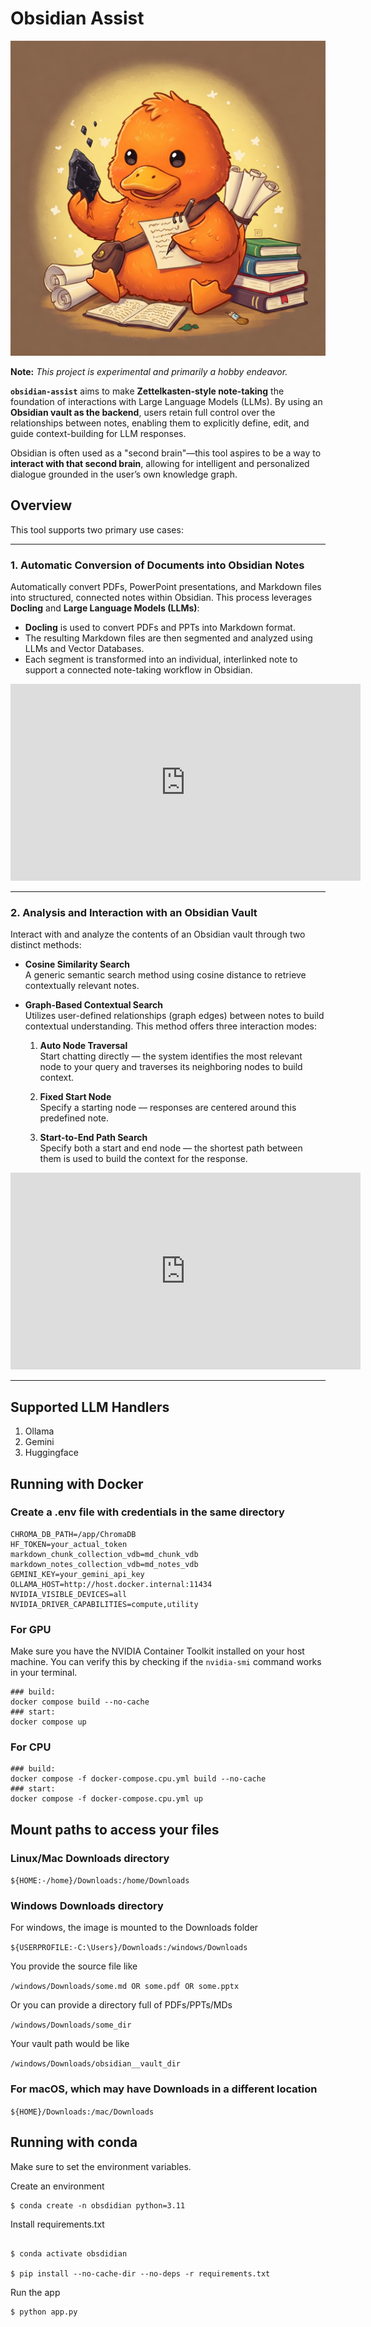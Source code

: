 # Obsidian Assist

![image](./images/readme_cover.png)

**Note:** *This project is experimental and primarily a hobby endeavor.*

**`obsidian-assist`** aims to make **Zettelkasten-style note-taking** the foundation of interactions with Large Language Models (LLMs). By using an **Obsidian vault as the backend**, users retain full control over the relationships between notes, enabling them to explicitly define, edit, and guide context-building for LLM responses.

Obsidian is often used as a "second brain"—this tool aspires to be a way to **interact with that second brain**, allowing for intelligent and personalized dialogue grounded in the user’s own knowledge graph.

## Overview

This tool supports two primary use cases:

---

### 1. Automatic Conversion of Documents into Obsidian Notes

Automatically convert PDFs, PowerPoint presentations, and Markdown files into structured, connected notes within Obsidian. This process leverages **Docling** and **Large Language Models (LLMs)**:

- **Docling** is used to convert PDFs and PPTs into Markdown format.
- The resulting Markdown files are then segmented and analyzed using LLMs and Vector Databases.
- Each segment is transformed into an individual, interlinked note to support a connected note-taking workflow in Obsidian.

<iframe width="560" height="315" src="https://www.youtube.com/embed/JVaCnP9epLs?si=B0j5eKWLuZHntn3L" title="YouTube video player" frameborder="0" allow="accelerometer; autoplay; clipboard-write; encrypted-media; gyroscope; picture-in-picture; web-share" referrerpolicy="strict-origin-when-cross-origin" allowfullscreen></iframe>

---

### 2. Analysis and Interaction with an Obsidian Vault

Interact with and analyze the contents of an Obsidian vault through two distinct methods:

- **Cosine Similarity Search**  
  A generic semantic search method using cosine distance to retrieve contextually relevant notes.

- **Graph-Based Contextual Search**  
  Utilizes user-defined relationships (graph edges) between notes to build contextual understanding. This method offers three interaction modes:
  
  1. **Auto Node Traversal**  
     Start chatting directly — the system identifies the most relevant node to your query and traverses its neighboring nodes to build context.
  
  2. **Fixed Start Node**  
     Specify a starting node — responses are centered around this predefined note.
  
  3. **Start-to-End Path Search**  
     Specify both a start and end node — the shortest path between them is used to build the context for the response.

<iframe width="560" height="315" src="https://www.youtube.com/embed/wP2JzcK-qpg?si=3dMe23_F4nh3SXOk" title="YouTube video player" frameborder="0" allow="accelerometer; autoplay; clipboard-write; encrypted-media; gyroscope; picture-in-picture; web-share" referrerpolicy="strict-origin-when-cross-origin" allowfullscreen></iframe>



---

## Supported LLM Handlers

1. Ollama
2. Gemini
3. Huggingface

## Running with Docker

### Create a .env file with credentials in the same directory

```
CHROMA_DB_PATH=/app/ChromaDB
HF_TOKEN=your_actual_token
markdown_chunk_collection_vdb=md_chunk_vdb
markdown_notes_collection_vdb=md_notes_vdb
GEMINI_KEY=your_gemini_api_key
OLLAMA_HOST=http://host.docker.internal:11434
NVIDIA_VISIBLE_DEVICES=all
NVIDIA_DRIVER_CAPABILITIES=compute,utility
```

<!-- then run for first time

```docker
docker-compose up --build
```

To restart
```
docker compose up
``` -->

### For GPU

Make sure you have the NVIDIA Container Toolkit installed on your host machine. You can verify this by checking if the `nvidia-smi` command works in your terminal.

```docker
### build: 
docker compose build --no-cache
### start: 
docker compose up
```

### For CPU

```docker
### build: 
docker compose -f docker-compose.cpu.yml build --no-cache
### start: 
docker compose -f docker-compose.cpu.yml up
```


## Mount paths to access your files

### Linux/Mac Downloads directory
```${HOME:-/home}/Downloads:/home/Downloads```

### Windows Downloads directory

For windows, the image is mounted to the Downloads folder

```${USERPROFILE:-C:\Users}/Downloads:/windows/Downloads```

You provide the source file like

`/windows/Downloads/some.md OR some.pdf OR some.pptx`

Or you can provide a directory full of PDFs/PPTs/MDs

`/windows/Downloads/some_dir`

Your vault path would be like

`/windows/Downloads/obsidian__vault_dir`

### For macOS, which may have Downloads in a different location

```${HOME}/Downloads:/mac/Downloads```

## Running with conda

Make sure to set the environment variables.

Create an environment
```
$ conda create -n obsdidian python=3.11
```

Install requirements.txt
```

$ conda activate obsdidian

$ pip install --no-cache-dir --no-deps -r requirements.txt
```

Run the app
```
$ python app.py
```